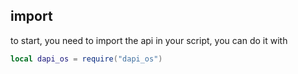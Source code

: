 ## import
to start, you need to import the api in your script, you can do it with
```lua
local dapi_os = require("dapi_os")
```
